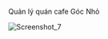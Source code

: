 Quản lý quán cafe Góc Nhỏ

![Screenshot_7](https://github.com/cuhoangdk/DemoCaffe/assets/104707960/e3385712-986b-4411-ac87-3bea777df653)
